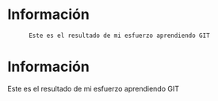 # Información
          Este es el resultado de mi esfuerzo aprendiendo GIT


# Información
Este es el resultado de mi esfuerzo aprendiendo GIT
